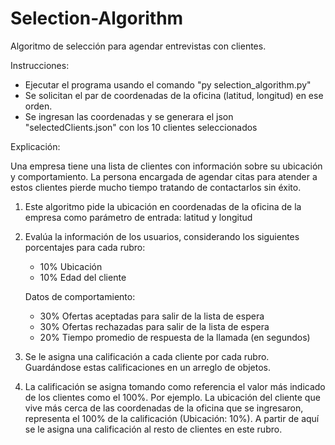 # Selection-Algorithm
Algoritmo de selección para agendar entrevistas con clientes.

Instrucciones:
  - Ejecutar el programa usando el comando "py selection_algorithm.py"
  - Se solicitan el par de coordenadas de la oficina (latitud, longitud) en ese orden.
  - Se ingresan las coordenadas y se generara el json "selectedClients.json" con los 10 clientes seleccionados

Explicación: 

Una empresa tiene una lista de clientes con información sobre su ubicación y comportamiento.
La persona encargada de agendar citas para atender a estos clientes pierde mucho tiempo tratando de contactarlos sin éxito.

  1. Este algoritmo pide la ubicación en coordenadas de la oficina de la empresa como parámetro de entrada: latitud y longitud
  2. Evalúa la información de los usuarios, considerando los siguientes porcentajes para cada rubro:
     
     + 10% Ubicación
     + 10% Edad del cliente
     
     Datos de comportamiento:
     
     + 30% Ofertas aceptadas para salir de la lista de espera
     + 30% Ofertas rechazadas para salir de la lista de espera
     + 20% Tiempo promedio de respuesta de la llamada (en segundos)
     
  4. Se le asigna una calificación a cada cliente por cada rubro. Guardándose estas calificaciones en un arreglo de objetos.
  5. La calificación se asigna tomando como referencia el valor más indicado de los clientes como el 100%. Por ejemplo. La ubicación del cliente que vive más cerca
     de las coordenadas de la oficina que se ingresaron, representa el 100% de la calificación (Ubicación: 10%). A partir de aquí se le asigna una calificación al
     resto de clientes en este rubro.
